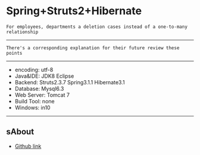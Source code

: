 Spring+Struts2+Hibernate
================

  	For employees, departments a deletion cases instead of a one-to-many relationship
-----------------------------------
 
 	There's a corresponding explanation for their future review these points
-----------------------------------

* encoding: utf-8
* Java&IDE: JDK8 Eclipse 
* Backend:  Struts2.3.7 Spring3.1.1 Hibernate3.1  
* Database: Mysql6.3
* Web Server: Tomcat 7
* Build Tool: none
* Windows: in10 
---------

sAbout
-----------------------------------
* [Github link](https://github.com/BarryLiu)

